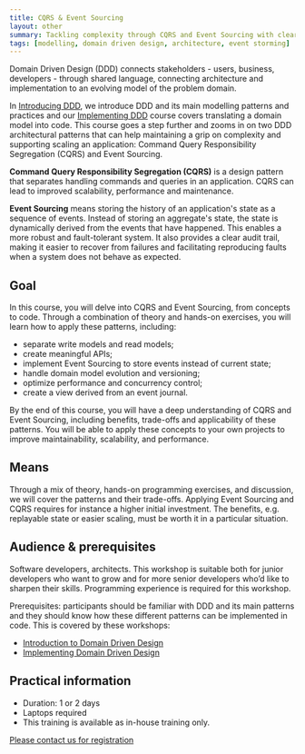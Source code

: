 ```yaml
---
title: CQRS & Event Sourcing
layout: other
summary: Tackling complexity through CQRS and Event Sourcing with clear trade-offs
tags: [modelling, domain driven design, architecture, event storming]
---
```


Domain Driven Design (DDD) connects stakeholders - users, business, developers - through shared language, connecting architecture and implementation to an evolving model of the problem domain. 

In [Introducing DDD](/training/ddd-introduction.md), we introduce DDD and its main modelling patterns and practices and our [Implementing DDD](/training/implementing-ddd) course covers translating a domain model into code. This course goes a step further and zooms in on two DDD architectural patterns that can help maintaining a grip on complexity and supporting scaling an application: Command Query Responsibility Segregation (CQRS) and Event Sourcing.

**Command Query Responsibility Segregation (CQRS)** is a design pattern that separates handling commands and queries in an application. CQRS can lead to improved scalability, performance and maintenance.

**Event Sourcing** means storing the history of an application's state as a sequence of events. Instead of storing an aggregate's state, the state is dynamically derived from the events that have happened. This enables a more robust and fault-tolerant system. It also provides a clear audit trail, making it easier to recover from failures and facilitating reproducing faults when a system does not behave as expected.

## Goal

In this course, you will delve into CQRS and Event Sourcing, from concepts to code. Through a combination of theory and hands-on exercises, you will learn how to apply these patterns, including:

- separate write models and read models;
- create meaningful APIs;
- implement Event Sourcing to store events instead of current state;
- handle domain model evolution and versioning;
- optimize performance and concurrency control;
- create a view derived from an event journal.

By the end of this course, you will have a deep understanding of CQRS and Event Sourcing, including benefits, trade-offs and applicability of these patterns. You will be able to apply these concepts to your own projects to improve maintainability, scalability, and performance.

## Means

Through a mix of theory, hands-on programming exercises, and discussion, we will cover the patterns and their trade-offs. Applying Event Sourcing and CQRS requires for instance a higher initial investment. The benefits, e.g. replayable state or easier scaling, must be worth it in a particular situation. 

## Audience & prerequisites

Software developers, architects. This workshop is suitable both for junior developers who want to grow and for more senior developers who’d like to sharpen their skills. Programming experience is required for this workshop.

Prerequisites: participants should be familiar with DDD and its main patterns and they should know how these different patterns can be implemented in code. 
This is covered by these workshops:

- [Introduction to Domain Driven Design](/training/ddd-introduction.md)
- [Implementing Domain Driven Design](/training/implementing-ddd)

## Practical information

* Duration: 1 or 2 days
* Laptops required
* This training is available as in-house training only.

[Please contact us for registration](/contact)
